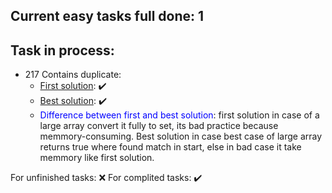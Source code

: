 ## Current easy tasks full done: 1

## Task in process:
- 217 Contains duplicate: 
    - [First solution](./containsDuplicate/firstSolution.mjs): ✔️
    - [Best solution](./containsDuplicate/bestSolution.mjs): ✔️
    - <span id="217-difference"><span style="color: blue">Difference between first and best solution</span>: first solution in case of a large array convert it fully to set, its bad practice because memmory-consuming. Best solution in case best case of large array returns true where found match in start, else in bad case it take memmory like first solution.</span>


For unfinished tasks: ❌
For complited tasks: ✔️